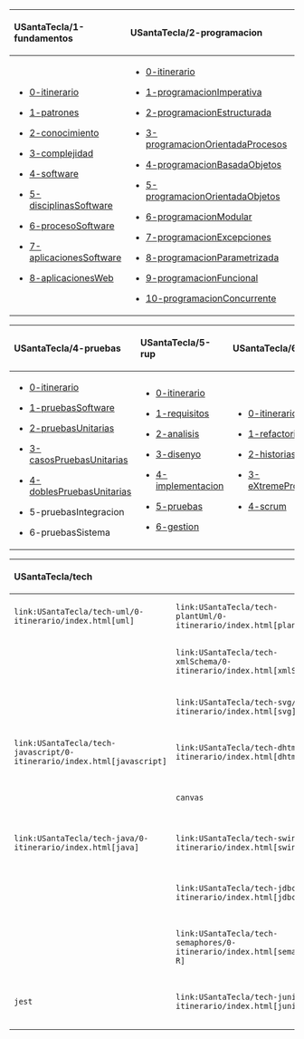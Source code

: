 <table style="width:100%;">
<colgroup>
<col style="width: 30%" />
<col style="width: 35%" />
<col style="width: 35%" />
</colgroup>
<thead>
<tr class="header">
<th style="text-align: left;"><p><strong><span
class="blue">USantaTecla/1-fundamentos</span></strong></p></th>
<th style="text-align: left;"><p><strong><span
class="blue">USantaTecla/2-programacion</span></strong></p></th>
<th style="text-align: left;"><p><strong><span
class="blue">USantaTecla/3-disenyo</span></strong></p></th>
</tr>
</thead>
<tbody>
<tr class="odd">
<td style="text-align: left;"><ul>
<li><p><a
href="USantaTecla/1-fundamentos/0-itinerario/index.html">0-itinerario</a></p></li>
<li><p><a
href="USantaTecla/1-fundamentos/1-patrones/index.html">1-patrones</a></p></li>
<li><p><a
href="USantaTecla/1-fundamentos/2-conocimiento/index.html">2-conocimiento</a></p></li>
<li><p><a
href="USantaTecla/1-fundamentos/3-complejidad/index.html">3-complejidad</a></p></li>
<li><p><a
href="USantaTecla/1-fundamentos/4-software/index.html">4-software</a></p></li>
<li><p><a
href="USantaTecla/1-fundamentos/5-disciplinasSoftware/index.html">5-disciplinasSoftware</a></p></li>
<li><p><a
href="USantaTecla/1-fundamentos/6-procesoSoftware/index.html">6-procesoSoftware</a></p></li>
<li><p><a
href="USantaTecla/1-fundamentos/7-aplicacionesSoftware/index.html">7-aplicacionesSoftware</a></p></li>
<li><p><a
href="USantaTecla/1-fundamentos/8-aplicacionesWeb/">8-aplicacionesWeb</a></p></li>
</ul></td>
<td style="text-align: left;"><ul>
<li><p><a
href="USantaTecla/2-programacion/0-itinerario/index.html">0-itinerario</a></p></li>
<li><p><a
href="USantaTecla/2-programacion/1-programacionImperativa/index.html">1-programacionImperativa</a></p></li>
<li><p><a
href="USantaTecla/2-programacion/2-programacionEstructurada/index.html">2-programacionEstructurada</a></p></li>
<li><p><a
href="USantaTecla/2-programacion/3-programacionOrientadaProcesos/index.html">3-programacionOrientadaProcesos</a></p></li>
<li><p><a
href="USantaTecla/2-programacion/4-programacionBasadaObjetos/index.html">4-programacionBasadaObjetos</a></p></li>
<li><p><a
href="USantaTecla/2-programacion/5-programacionOrientadaObjetos/index.html">5-programacionOrientadaObjetos</a></p></li>
<li><p><a
href="USantaTecla/2-programacion/6-programacionModular/index.html">6-programacionModular</a></p></li>
<li><p><a
href="USantaTecla/2-programacion/7-programacionExcepciones/index.html">7-programacionExcepciones</a></p></li>
<li><p><a
href="USantaTecla/2-programacion/8-programacionParametrizada/index.html">8-programacionParametrizada</a></p></li>
<li><p><a
href="USantaTecla/2-programacion/9-programacionFuncional/index.html">9-programacionFuncional</a></p></li>
<li><p><a
href="USantaTecla/2-programacion/10-programacionConcurrente/index.html">10-programacionConcurrente</a></p></li>
</ul></td>
<td style="text-align: left;"><ul>
<li><p><a
href="USantaTecla/3-disenyo/0-itinerario/index.html">0-itinerario</a></p></li>
<li><p><a
href="USantaTecla/3-disenyo/1-disenyo/index.html">1-disenyo</a></p></li>
<li><p><a
href="USantaTecla/3-disenyo/2-disenyoModular/index.html">2-disenyoModular</a></p></li>
<li><p><a
href="USantaTecla/3-disenyo/3-disenyoOrientadoObjetos/index.html">3-disenyoOrientadoObjetos</a></p></li>
<li><p><a
href="USantaTecla/3-disenyo/4-patronesDisenyo/index.html">4-patronesDisenyo</a></p></li>
<li><p><a
href="USantaTecla/3-disenyo/5-arquitecturaSoftware/index.html">5-arquitecturaSoftware</a></p></li>
<li><p><a
href="USantaTecla/3-disenyo/6-arquitecturaMVC/index.html">6-arquitecturaMVC</a></p></li>
<li><p>7-arquitecturaSistemas</p></li>
</ul></td>
</tr>
</tbody>
</table>

<table>
<colgroup>
<col style="width: 33%" />
<col style="width: 33%" />
<col style="width: 33%" />
</colgroup>
<thead>
<tr class="header">
<th style="text-align: left;"><p><strong><span
class="blue">USantaTecla/4-pruebas</span></strong></p></th>
<th style="text-align: left;"><p><strong><span
class="blue">USantaTecla/5-rup</span></strong></p></th>
<th style="text-align: left;"><p><strong><span
class="blue">USantaTecla/6-agiles</span></strong></p></th>
</tr>
</thead>
<tbody>
<tr class="odd">
<td style="text-align: left;"><ul>
<li><p><a
href="USantaTecla/4-pruebas/0-itinerario/index.html">0-itinerario</a></p></li>
<li><p><a
href="USantaTecla/4-pruebas/1-pruebasSoftware/index.html">1-pruebasSoftware</a></p></li>
<li><p><a
href="USantaTecla/4-pruebas/2-pruebasUnitarias/index.html">2-pruebasUnitarias</a></p></li>
<li><p><a
href="USantaTecla/4-pruebas/3-casosPruebasUnitarias/index.html">3-casosPruebasUnitarias</a></p></li>
<li><p><a
href="USantaTecla/4-pruebas/4-doblesPruebasUnitarias/index.html">4-doblesPruebasUnitarias</a></p></li>
<li><p>5-pruebasIntegracion</p></li>
<li><p>6-pruebasSistema</p></li>
</ul></td>
<td style="text-align: left;"><ul>
<li><p><a
href="USantaTecla/5-rup/0-itinerario/index.html">0-itinerario</a></p></li>
<li><p><a
href="USantaTecla/5-rup/1-requisitos/index.html">1-requisitos</a></p></li>
<li><p><a
href="USantaTecla/5-rup/2-analisis/index.html">2-analisis</a></p></li>
<li><p><a
href="USantaTecla/5-rup/3-disenyo/index.html">3-disenyo</a></p></li>
<li><p><a
href="USantaTecla/5-rup/4-implementacion/index.html">4-implementacion</a></p></li>
<li><p><a
href="USantaTecla/5-rup/5-pruebas/index.html">5-pruebas</a></p></li>
<li><p><a
href="USantaTecla/5-rup/6-gestion/index.html">6-gestion</a></p></li>
</ul></td>
<td style="text-align: left;"><ul>
<li><p><a
href="USantaTecla/6-agiles/0-itinerario/index.html">0-itinerario</a></p></li>
<li><p><a
href="USantaTecla/6-agiles/1-refactoring/index.html">1-refactoring</a></p></li>
<li><p><a
href="USantaTecla/6-agiles/2-historiasUsuario/index.html">2-historiasUsuario</a></p></li>
<li><p><a
href="USantaTecla/6-agiles/3-eXtremeProgramming/index.html">3-eXtremeProgramming</a></p></li>
<li><p><a
href="USantaTecla/6-agiles/4-scrum/index.html">4-scrum</a></p></li>
</ul></td>
</tr>
</tbody>
</table>

<table>
<colgroup>
<col style="width: 20%" />
<col style="width: 20%" />
<col style="width: 20%" />
<col style="width: 20%" />
<col style="width: 20%" />
</colgroup>
<thead>
<tr class="header">
<th colspan="5" style="text-align: left;"><p><strong><span
class="blue">USantaTecla/tech</span></strong></p></th>
</tr>
</thead>
<tbody>
<tr class="odd">
<td style="text-align: left;"><pre><code>link:USantaTecla/tech-uml/0-itinerario/index.html[uml]</code></pre></td>
<td style="text-align: left;"><pre><code>link:USantaTecla/tech-plantUml/0-itinerario/index.html[plantUml]</code></pre></td>
<td style="text-align: left;"><pre><code>link:USantaTecla/tech-yaml/0-itinerario/index.html[yaml]</code></pre></td>
<td style="text-align: left;"><pre><code>link:USantaTecla/tech-json/0-itinerario/index.html[json]</code></pre></td>
<td style="text-align: left;"><pre><code>link:USantaTecla/tech-xml/0-itinerario/index.html[xml]</code></pre></td>
</tr>
<tr class="even">
<td style="text-align: left;"></td>
<td style="text-align: left;"><pre><code>link:USantaTecla/tech-xmlSchema/0-itinerario/index.html[xmlSchema]</code></pre></td>
<td style="text-align: left;"><pre><code>link:USantaTecla/tech-dom/0-itinerario/index.html[dom]</code></pre></td>
<td style="text-align: left;"><pre><code>link:USantaTecla/tech-xPath/0-itinerario/index.html[xPath]</code></pre></td>
<td style="text-align: left;"><pre><code>link:USantaTecla/tech-sql/0-itinerario/index.html[sql]</code></pre></td>
</tr>
<tr class="odd">
<td style="text-align: left;"></td>
<td style="text-align: left;"><pre><code>link:USantaTecla/tech-svg/0-itinerario/index.html[svg]</code></pre></td>
<td style="text-align: left;"><pre><code>link:USantaTecla/tech-html/0-itinerario/index.html[html]</code></pre></td>
<td style="text-align: left;"><pre><code>link:USantaTecla/tech-css/0-itinerario/index.html[css]</code></pre></td>
<td style="text-align: left;"><pre><code>link:USantaTecla/tech-bootstrap/0-itinerario/index.html[bootstrap]</code></pre></td>
</tr>
<tr class="even">
<td style="text-align: left;"><pre><code>link:USantaTecla/tech-javascript/0-itinerario/index.html[javascript]</code></pre></td>
<td style="text-align: left;"><pre><code>link:USantaTecla/tech-dhtml/0-itinerario/index.html[dhtml]</code></pre></td>
<td style="text-align: left;"><pre><code>link:USantaTecla/tech-ajax/0-itinerario/index.html[ajax]</code></pre></td>
<td style="text-align: left;"><pre><code>link:USantaTecla/tech-storage/0-itinerario/index.html[storage]</code></pre></td>
<td style="text-align: left;"><pre><code>link:USantaTecla/tech-react/0-itinerario/index.html[react]</code></pre></td>
</tr>
<tr class="odd">
<td style="text-align: left;"></td>
<td style="text-align: left;"><pre><code>canvas</code></pre></td>
<td style="text-align: left;"><pre><code>link:USantaTecla/tech-jquery/0-itinerario/index.html[jquery]</code></pre></td>
<td style="text-align: left;"><pre><code>bootstrap</code></pre></td>
<td style="text-align: left;"></td>
</tr>
<tr class="even">
<td style="text-align: left;"><pre><code>link:USantaTecla/tech-java/0-itinerario/index.html[java]</code></pre></td>
<td style="text-align: left;"><pre><code>link:USantaTecla/tech-swing/0-itinerario/index.html[swing]</code></pre></td>
<td style="text-align: left;"><pre><code>link:USantaTecla/tech-tcp-ip/0-itinerario/index.html[tcp/ip]</code></pre></td>
<td style="text-align: left;"><pre><code>link:USantaTecla/tech-files/0-itinerario/index.html[files]</code></pre></td>
<td style="text-align: left;"><pre><code>spring</code></pre></td>
</tr>
<tr class="odd">
<td style="text-align: left;"></td>
<td style="text-align: left;"><pre><code>link:USantaTecla/tech-jdbc/0-itinerario/index.html[jdbc R]</code></pre></td>
<td style="text-align: left;"><pre><code>link:USantaTecla/tech-servlets/0-itinerario/index.html[servlets R]</code></pre></td>
<td style="text-align: left;"><pre><code>link:USantaTecla/tech-jsp/0-itinerario/index.html[jsp R]</code></pre></td>
<td style="text-align: left;"><pre><code>link:USantaTecla/tech-rmi/0-itinerario/index.html[rmi R]</code></pre></td>
</tr>
<tr class="even">
<td style="text-align: left;"></td>
<td style="text-align: left;"><pre><code>link:USantaTecla/tech-semaphores/0-itinerario/index.html[semaphores R]</code></pre></td>
<td style="text-align: left;"></td>
<td style="text-align: left;"></td>
<td style="text-align: left;"></td>
</tr>
<tr class="odd">
<td style="text-align: left;"><pre><code>jest</code></pre></td>
<td style="text-align: left;"><pre><code>link:USantaTecla/tech-junit/0-itinerario/index.html[junit R]</code></pre></td>
<td style="text-align: left;"><pre><code>link:USantaTecla/tech-mockito/0-itinerario/index.html[mockito R]</code></pre></td>
<td style="text-align: left;"><pre><code>jmeter</code></pre></td>
<td style="text-align: left;"><pre><code>selenium</code></pre></td>
</tr>
</tbody>
</table>
